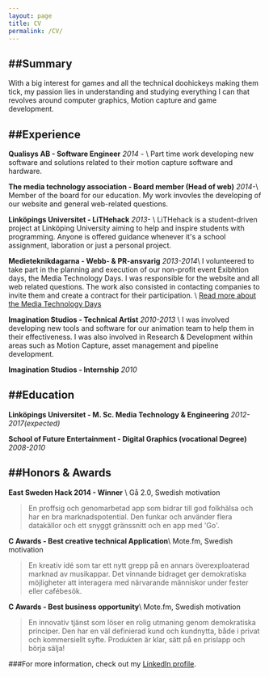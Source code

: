```yaml
---
layout: page
title: CV
permalink: /CV/
---
```



##Summary
---
With a big interest for games and all the technical doohickeys making them tick, my passion lies in understanding and studying everything I can that revolves around computer graphics, Motion capture and game development.

##Experience
---
**Qualisys AB - Software Engineer** *2014 -* \\
Part time work developing new software and solutions related to their motion capture software and hardware.

**The media technology association - Board member (Head of web)** *2014-*\\
Member of the board for our education. My work invovles the developing of our website and general web-related questions.

**Linköpings Universitet - LiTHehack** *2013-* \\
LiTHehack is a student-driven project at Linköping University aiming to help and inspire students with programming. Anyone is offered guidance whenever it's a school assignment, laboration or just a personal project.

**Medieteknikdagarna - Webb- & PR-ansvarig** *2013-2014*\\
I volunteered to take part in the planning and execution of our non-profit event Exibhtion days, the Media Technology Days. I was responsible for the website and all web related questions. The work also consisted in contacting companies to invite them and create a contract for their participation. \\
[Read more about the Media Technology Days](http://medieteknikdagarna.se/en/about)

**Imagination Studios - Technical Artist** *2010-2013* \\
I was involved developing new tools and software for our animation team to help them in their effectiveness. I was also involved in Research & Development within areas such as Motion Capture, asset management and pipeline development.

**Imagination Studios - Internship** *2010*

##Education
---
**Linköpings Universitet - M. Sc. Media Technology & Engineering** *2012-2017(expected)*

**School of Future Entertainment - Digital Graphics (vocational Degree)** *2008-2010*


##Honors & Awards
---
**East Sweden Hack 2014 - Winner** \\
Gå 2.0, Swedish motivation

> En proffsig och genomarbetad app som bidrar till god folkhälsa och har en bra marknadspotential. Den funkar och använder flera datakällor och ett snyggt gränssnitt och en app med 'Go'.


**C Awards - Best creative technical Application**\\
Mote.fm, Swedish  motivation

> En kreativ idé som tar ett nytt grepp på en annars överexploaterad marknad av musikappar. Det vinnande bidraget ger demokratiska möjligheter att interagera med närvarande människor under fester eller cafébesök.


**C Awards - Best business opportunity**\\
Mote.fm, Swedish  motivation

> En innovativ tjänst som löser en rolig utmaning genom demokratiska principer. Den har en väl definierad kund och kundnytta, både i privat och kommersiellt syfte. Produkten är klar, sätt på en prislapp och börja sälja!


###For more information, check out my [LinkedIn profile](http://se.linkedin.com/in/eriksandren).
